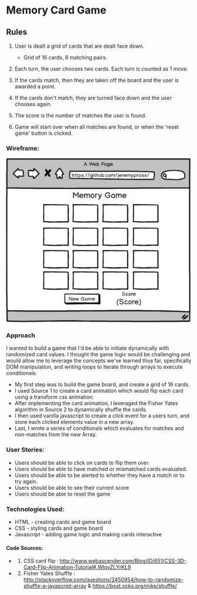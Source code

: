 
# Memory Card Game

## Rules

1. User is dealt a grid of cards that are dealt face down.  
    - Grid of 16 cards, 8 matching pairs.

2. Each turn, the user chooses two cards. Each turn is counted as 1 move.

3. If the cards match, then they are taken off the board and the user is awarded a point.

4. If the cards don't match, they are turned face down and the user chooses again.

5. The score is the number of matches the user is found.

6. Game will start over when all matches are found, or when the 'reset game' button is clicked.


### Wireframe:

![memory game wireframe ](img/wireframe.png?raw=true "Wire Frame")

### Approach
I wanted to build a game that I'd be able to initiate dynamically with randomized card values. I thought the game logic would be challenging and would allow me to leverage the concepts we've learned thus far, specifically DOM manipulation, and writing loops to iterate through arrays to execute conditionals.  

* My first step was to build the game board, and create a grid of 16 cards.
* I used Source 1 to create a card animation which would flip each card using a transform css animation.
* After implementing the card animation, I leveraged the Fisher Yates algorithm in Source 2 to dynamically shuffle the cards.
* I then used vanilla javascript to create a click event for a users turn, and store each clicked elements value in a new array.
* Last, I wrote a series of conditionals which evaluates for matches and non-matches from the new Array.

### User Stories:
* Users should be able to click on cards to flip them over.
* Users should be able to have matched or mismatched cards evaluated.
* Users should be able to be alerted to whether they have a match or to try again.
* Users should be able to see their current score
* Users should be able to reset the game

### Technologies Used:
* HTML - creating cards and game board
* CSS - styling cards and game board
* Javascript - adding game logic and making cards interactive

#### Code Sources:
  - 1. CSS card flip : http://www.webascender.com/Blog/ID/651/CSS-3D-Card-Flip-Animation-Tutorial#.WIovZLYrKL9
  - 2. Fisher Yates Shuffle :
  http://stackoverflow.com/questions/2450954/how-to-randomize-shuffle-a-javascript-array &
  https://bost.ocks.org/mike/shuffle/
